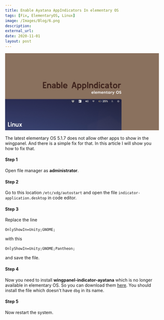 ```yaml
---
title: Enable Ayatana AppIndicators In elementary OS
tags: [Fix, ElementaryOS, Linux]
image: /Images/Blog/6.png
description: 
external_url:
date: 2020-11-01
layout: post
---
```

![alt text](/Images/Blog/6.png "1")

The latest elementary OS 5.1.7 does not allow other apps to show in the wingpanel. And there is a simple fix for that. In this article I will show you how to fix that.

#### Step 1

Open file manager as **administrator**.

#### Step 2

Go to this location ``/etc/xdg/autostart`` and open the file `indicator-application.desktop` in code editor.

#### Step 3

Replace the line

`OnlyShowIn=Unity;GNOME;`

with this

`OnlyShowIn=Unity;GNOME;Pantheon;`

and save the file.

#### Step 4

Now you need to install **wingpanel-indicator-ayatana** which is no longer available in elementary OS. So you can download them [here](http://ppa.launchpad.net/elementary-os/stable/ubuntu/pool/main/w/wingpanel-indicator-ayatana/). You should install the file which doesn't have `dbg` in its name.

#### Step 5

Now restart the system.